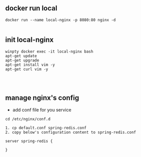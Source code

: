 ## docker run local

```$xslt
docker run --name local-nginx -p 8080:80 nginx -d


```

## init local-nginx
```
winpty docker exec -it local-nginx bash
apt-get update
apt-get upgrade
apt-get install vim -y
apt-get curl vim -y




```

## manage nginx's config

- add conf file for you service
```$xslt
cd /etc/nginx/conf.d

1. cp default.conf spring-redis.conf
2. copy below's configuration content to spring-redis.conf

server spring-redis {
    
}








```
